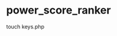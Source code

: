 # power_score_ranker

touch keys.php

<?php

$API_KEY = 'the_api_key';
$SECRET_KEY = 'the_secret_key';
$URL = 'the_url';

php update_games.php
php update_teams.php

Now teams.json Is up to date!
